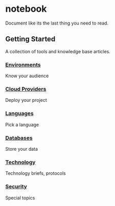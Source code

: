 # notebook
Document like its the last thing you need to read.

## Getting Started
A collection of tools and knowledge base articles.

### [Environments](environments/READMe)
Know your audience

### [Cloud Providers](cloud-providers/READMe)
Deploy your project

### [Languages](languages/READMe)
Pick a language

### [Databases](databases/READMe)
Store your data

### [Technology](technology/READMe)
Technology briefs, protocols

### [Security](security/READMe)
Special topics


